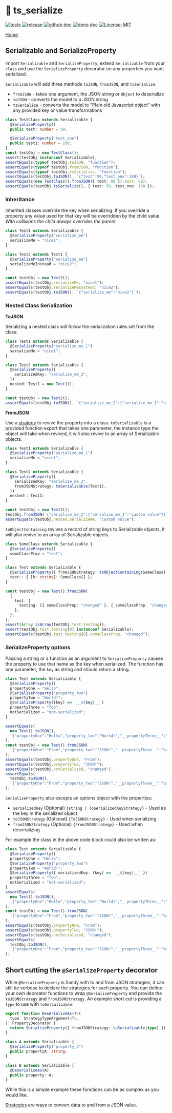 # 🥣 ts_serialize

[![tests](https://github.com/GameBridgeAI/ts_serialize/workflows/tests/badge.svg)](https://github.com/GameBridgeAI/ts_serialize/workflows/tests/badge.svg)
[![release](https://github.com/GameBridgeAI/ts_serialize/workflows/release/badge.svg)](https://github.com/GameBridgeAI/ts_serialize/workflows/release/badge.svg)
[![github doc](https://img.shields.io/badge/github-doc-5279AA.svg)](https://gamebridgeai.github.io/ts_serialize)
[![deno doc](https://doc.deno.land/badge.svg)](https://doc.deno.land/https/deno.land/x/ts_serialize/mod.ts)
[![License: MIT](https://img.shields.io/badge/License-MIT-yellow.svg)](https://opensource.org/licenses/MIT)

[Home](./index)

## Serializable and SerializeProperty

Import `Serializable` and `SerializeProperty`, extend `Serializable` from your
`class` and use the `SerializeProperty` decorator on any properties you want
serialized.

`Serializable` will add three methods `toJSON`, `fromJSON`, and `tsSerialize`.

- `fromJSON` - takes one argument, the JSON string or `Object` to deserialize
- `toJSON` - converts the model to a JSON string
- `tsSerialize` - converts the model to "Plain old Javascript object" with any
  provided key or value transformations

```ts
class TestClass extends Serializable {
  @SerializeProperty()
  public test: number = 99;

  @SerializeProperty("test_one")
  public test1: number = 100;
}
const testObj = new TestClass();
assert(testObj instanceof Serializable);
assertEquals(typeof testObj.toJSON, "function");
assertEquals(typeof testObj.fromJSON, "function");
assertEquals(typeof testObj.tsSerialize, "function");
assertEquals(testObj.toJSON(), `{"test":99,"test_one":100}`);
assertEquals(new TestClass().fromJSON({ test: 88 }).test, 88);
assertEquals(testObj.tsSerialize(), { test: 99, test_one: 100 });
```

### Inheritance

Inherited classes override the key when serializing. If you override a property
any value used for that key will be overridden by the child value. _With
collisions the child always overrides the parent_

```ts
class Test1 extends Serializable {
  @SerializeProperty("serialize_me")
  serializeMe = "nice1";
}

class Test2 extends Test1 {
  @SerializeProperty("serialize_me")
  serializeMeInstead = "nice2";
}

const testObj = new Test2();
assertEquals(testObj.serializeMe, "nice1");
assertEquals(testObj.serializeMeInstead, "nice2");
assertEquals(testObj.toJSON(), `{"serialize_me":"nice2"}`);
```

### Nested Class Serialization

**ToJSON**

Serializing a nested class will follow the serialization rules set from the
class:

```ts
class Test1 extends Serializable {
  @SerializeProperty("serialize_me_1")
  serializeMe = "nice1";
}

class Test2 extends Serializable {
  @SerializeProperty({
    serializedKey: "serialize_me_2",
  })
  nested: Test1 = new Test1();
}

const testObj = new Test2();
assertEquals(testObj.toJSON(), `{"serialize_me_2":{"serialize_me_1":"nice1"}}`);
```

**FromJSON**

Use a [strategy](./strategies) to revive the property into a class.
`toSerializable` is a provided function export that takes one parameter, the
instance type the object will take when revived, it will also revive to an array
of Serializable objects.

```ts
class Test1 extends Serializable {
  @SerializeProperty("serialize_me_1")
  serializeMe = "nice1";
}

class Test2 extends Serializable {
  @SerializeProperty({
    serializedKey: "serialize_me_2",
    fromJSONStrategy: toSerializable(Test1),
  })
  nested!: Test1;
}

const testObj = new Test2();
testObj.fromJSON(`{"serialize_me_2":{"serialize_me_1":"custom value"}}`);
assertEquals(testObj.nested.serializeMe, "custom value");
```

`toObjectContaining` revives a record of string keys to Serializable objects, it
will also revive to an array of Serializable objects.

```ts
class SomeClass extends Serializable {
  @SerializeProperty()
  someClassProp = "test";
}

class Test extends Serializable {
  @SerializeProperty({ fromJSONStrategy: toObjectContaining(SomeClass) })
  test!: { [k: string]: SomeClass[] };
}

const testObj = new Test().fromJSON(
  {
    test: {
      testing: [{ someClassProp: "changed" }, { someClassProp: "changed" }],
    },
  },
);
assert(Array.isArray(testObj.test.testing));
assert(testObj.test.testing[0] instanceof Serializable);
assertEquals(testObj.test.testing[0].someClassProp, "changed");
```

### SerializeProperty options

Passing a string or a function as an argument to `SerializeProperty` causes the
property to use that name as the key when serialized. The function has one
parameter, the `key` as string and should return a string.

```ts
class Test extends Serializable {
  @SerializeProperty()
  propertyOne = "Hello";
  @SerializeProperty("property_two")
  propertyTwo = "World!";
  @SerializeProperty((key) => `__${key}__`)
  propertyThree = "foo";
  notSerialized = "not-serialized";
}

assertEquals(
  new Test().toJSON(),
  `{"propertyOne":"Hello","property_two":"World!","__propertyThree__":"foo"}`,
);
const testObj = new Test().fromJSON(
  `{"propertyOne":"From","property_two":"JSON!","__propertyThree__":"bar","notSerialized":"changed"}`,
);
assertEquals(testObj.propertyOne, "From");
assertEquals(testObj.propertyTwo, "JSON!");
assertEquals(testObj.notSerialized, "changed");
assertEquals(
  testObj.toJSON(),
  `{"propertyOne":"From","property_two":"JSON!","__propertyThree__":"bar"}`,
);
```

`SerializeProperty` also excepts an options object with the properties:

- `serializedKey` (Optional) `{string | ToSerializedKeyStrategy}` - Used as the
  key in the serialized object
- `toJSONStrategy` (Optional) `{ToJSONStrategy}` - Used when serializing
- `fromJSONStrategy` (Optional) `{FromJSONStrategy}` - Used when deserializing

For example the class in the above code block could also be written as:

```ts
class Test extends Serializable {
  @SerializeProperty()
  propertyOne = "Hello";
  @SerializeProperty("property_two")
  propertyTwo = "World!";
  @SerializeProperty({ serializedKey: (key) => `__${key}__` })
  propertyThree = "foo";
  notSerialized = "not-serialized";
}
assertEquals(
  new Test().toJSON(),
  `{"propertyOne":"Hello","property_two":"World!","__propertyThree__":"foo"}`,
);
const testObj = new Test().fromJSON(
  `{"propertyOne":"From","property_two":"JSON!","__propertyThree__":"bar","notSerialized":"changed"}`,
);
assertEquals(testObj.propertyOne, "From");
assertEquals(testObj.propertyTwo, "JSON!");
assertEquals(testObj.notSerialized, "changed");
assertEquals(
  testObj.toJSON(),
  `{"propertyOne":"From","property_two":"JSON!","__propertyThree__":"bar"}`,
);
```

## Short cutting the `@SerializeProperty` decorator

While `@SerializeProperty` is handy with to and from JSON strategies, it can
still be verbose to declare the strategies for each property. You can define your own
decorator functions to wrap `@SerializeProperty` and provide the `toJSONStrategy`
and `fromJSONStrategy`. An example short cut is providing a `type` to use with
`toSerializable`:

```ts
export function DeserializeAs<T>(
  type: StrategyTypeArgument<T>,
): PropertyDecorator {
  return SerializeProperty({ fromJSONStrategy: toSerializable(type) });
}

class A extends Serializable {
  @SerializeProperty("property_a")
  public propertyA: string;
}

class B extends Serializable {
  @DeserializeAs(A)
  public property: A;
}
```

While this is a simple example these functions can be as complex as you would
like.

[Strategies](./strategies) are ways to convert data to and from a JSON value.
